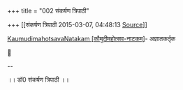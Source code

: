 +++
title = "002 संकर्षण त्रिपाठी"

+++
[[संकर्षण त्रिपाठी	2015-03-07, 04:48:13 [Source](https://groups.google.com/g/samskrita/c/JVJSVZLWr0w)]]



[KaumudimahotsavaNatakam \[कौमुदीमहोत्सव-नाटकम्\]](https://archive.org/details/KaumudimahotsavaNatakam)- अज्ञातकर्तृक  



--  



।। डॉ0 संकर्षण त्रिपाठी ।।

